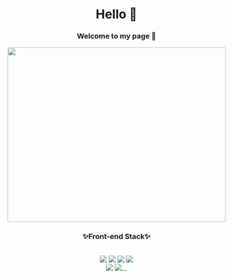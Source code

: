 <div align="center">
  <h1>Hello 👋</h1>
  <h3>Welcome to my page 🤭</h3>
<img src="https://img.extmovie.com/files/attach/images/135/409/228/049/71863da3aa9943a22f24a76d0718ea23.gif" width="500" height="400"/><br>
  <h3>✨Front-end Stack✨</h3><br>
<img src="https://img.shields.io/badge/html5-E34F26?style=flat&logo=html5&logoColor=white"> 
 <img src="https://img.shields.io/badge/-CSS-1572B6?style=flat&logo=CSS3&logoColor=white"/>
  <img src="https://img.shields.io/badge/-JavaScript-F7DF1E?style=flat&logo=JavaScript&logoColor=white"/>
    <img src="https://img.shields.io/badge/react-61DAFB?style=flat&logo=react&logoColor=white"> <br>
  <img src="https://img.shields.io/badge/github-181717?style=flat&logo=github&logoColor=white">
  <img src="https://img.shields.io/badge/git-F05032?style=flat&logo=git&logoColor=white">...
</div>




